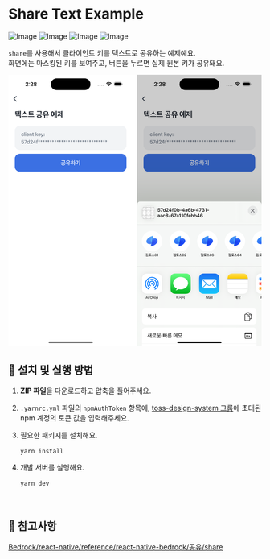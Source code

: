 # Share Text Example

![Image](https://github.com/user-attachments/assets/e3e87c6f-75f1-4ad8-9c0f-1a4a13666f9f)
![Image](https://github.com/user-attachments/assets/de8efa61-1879-4916-8373-3537e63312fe)
![Image](https://github.com/user-attachments/assets/62eb3e4d-a6e1-493e-b76e-69bad926c2d8)
![Image](https://github.com/user-attachments/assets/5af3b63b-bda7-4ddb-9ae9-8c90fe747baf)

`share`를 사용해서 클라이언트 키를 텍스트로 공유하는 예제예요.  
화면에는 마스킹된 키를 보여주고, 버튼을 누르면 실제 원본 키가 공유돼요.

<img src="../assets/with-share-text-example-image.png" alt="with-share-text-example-image" style="width: 670px;" />

<br />

## 🚀 설치 및 실행 방법

1. **ZIP 파일**을 다운로드하고 압축을 풀어주세요.

2. `.yarnrc.yml` 파일의 `npmAuthToken` 항목에, [toss-design-system 그룹](https://tossmini-docs.toss.im/tds-react-native/setup-npm/)에 초대된 npm 계정의 토큰 값을 입력해주세요.

3. 필요한 패키지를 설치해요.

   ```
   yarn install
   ```

4. 개발 서버를 실행해요.

   ```
   yarn dev
   ```

<br />

## 📌 참고사항

[Bedrock/react-native/reference/react-native-bedrock/공유/share](https://tossmini-docs.toss.im/react-native/reference/react-native-bedrock/%EA%B3%B5%EC%9C%A0/share.html)
